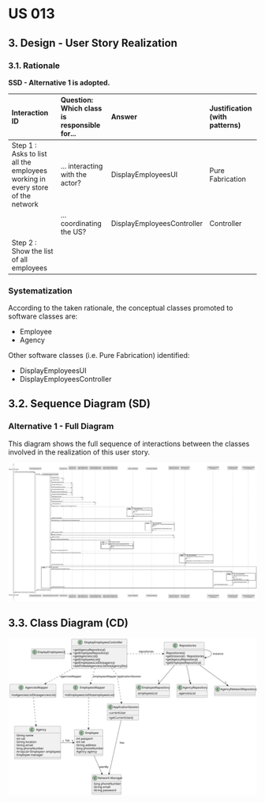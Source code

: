 # US 013

## 3. Design - User Story Realization 

### 3.1. Rationale

**SSD - Alternative 1 is adopted.**

| Interaction ID                                                                     | Question: Which class is responsible for... | Answer                     | Justification (with patterns) |
|:-----------------------------------------------------------------------------------|:--------------------------------------------|:---------------------------|:------------------------------|
| Step 1 : Asks to list all the employees working in every store of the network   		 | 	... interacting with the actor?            | DisplayEmployeesUI         | Pure Fabrication              |
| 			  		                                                                            | 	... coordinating the US?                   | DisplayEmployeesController | Controller                    |
| Step 2 : Show the list of all employees   		                                       | 		 					                                    |                            |                               |

### Systematization ##

According to the taken rationale, the conceptual classes promoted to software classes are: 

 * Employee
 * Agency

Other software classes (i.e. Pure Fabrication) identified: 

 * DisplayEmployeesUI  
 * DisplayEmployeesController


## 3.2. Sequence Diagram (SD)

### Alternative 1 - Full Diagram

This diagram shows the full sequence of interactions between the classes involved in the realization of this user story.

![Sequence Diagram - Full](svg/us013-sequence-diagram-full.svg)

## 3.3. Class Diagram (CD)

![Class Diagram](svg/us013-class-diagram.svg)